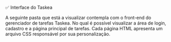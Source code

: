 ✅ Interface do Taskea  

A seguinte pasta que está a visualizar contempla com o front-end do gerenciador de tarefas Taskea. No qual é possível visualizar a área de login, cadastro e a página principal de tarefas. Cada página HTML apresenta um arquivo CSS responsável por sua personalização.
